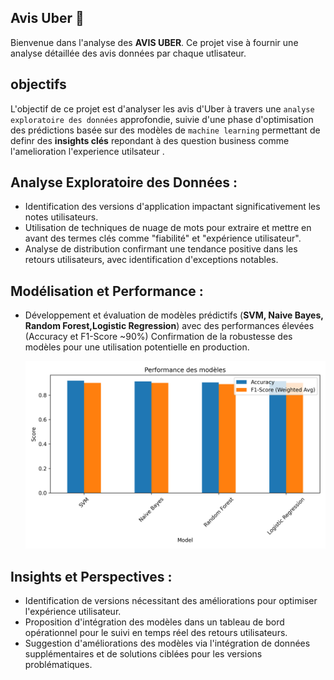 ## Avis Uber 🚗
Bienvenue dans l'analyse des **AVIS UBER**. Ce projet vise à fournir une analyse détaillée des avis données par chaque utlisateur.

## objectifs
L'objectif de ce projet est d'analyser les avis d'Uber à travers une `analyse exploratoire des données` approfondie, suivie d'une phase d'optimisation des prédictions basée sur des modèles de `machine learning` permettant de definr des **insights clés** repondant à des question business comme l'amelioration l'experience utilsateur  .


## Analyse Exploratoire des Données :

- Identification des versions d'application impactant significativement les notes utilisateurs.
- Utilisation de techniques de nuage de mots pour extraire et mettre en avant des termes clés comme "fiabilité" et "expérience utilisateur".
- Analyse de distribution confirmant une tendance positive dans les retours utilisateurs, avec identification d'exceptions notables.

## Modélisation et Performance :

- Développement et évaluation de modèles prédictifs (**SVM, Naive Bayes, Random Forest,Logistic Regression**) avec des performances élevées (Accuracy et F1-Score ~90%) Confirmation de la robustesse des modèles pour une utilisation potentielle en production.
  
  ![model_performance_comparison](https://github.com/nazif96/Uber-Avis/blob/main/Presentation/images/model_performance_comparison.png)

## Insights et Perspectives :

- Identification de versions nécessitant des améliorations pour optimiser l'expérience utilisateur.
- Proposition d'intégration des modèles dans un tableau de bord opérationnel pour le suivi en temps réel des retours utilisateurs.
- Suggestion d'améliorations des modèles via l'intégration de données supplémentaires et de solutions ciblées pour les versions problématiques.
